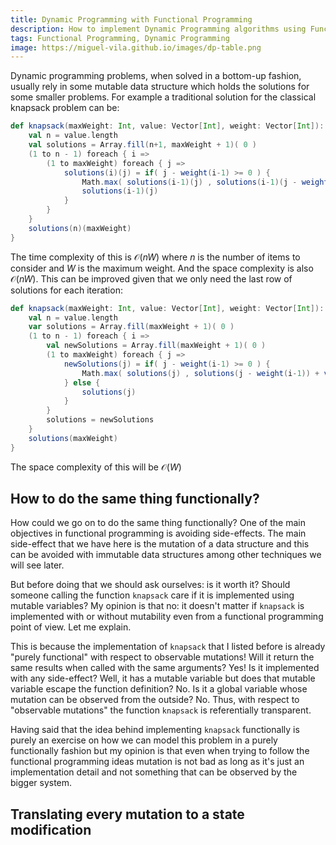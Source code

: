```yaml
---
title: Dynamic Programming with Functional Programming
description: How to implement Dynamic Programming algorithms using Functional Programming
tags: Functional Programming, Dynamic Programming
image: https://miguel-vila.github.io/images/dp-table.png
---
```


Dynamic programming problems, when solved in a bottom-up fashion, usually rely in some mutable data structure which holds the solutions for some smaller problems. For example a traditional solution for the classical knapsack problem can be:

```scala
def knapsack(maxWeight: Int, value: Vector[Int], weight: Vector[Int]): Int = {
    val n = value.length
    val solutions = Array.fill(n+1, maxWeight + 1)( 0 )
    (1 to n - 1) foreach { i =>
        (1 to maxWeight) foreach { j =>
            solutions(i)(j) = if( j - weight(i-1) >= 0 ) {
                Math.max( solutions(i-1)(j) , solutions(i-1)(j - weight(i-1)) + value(i-1) )                                            } else {
                solutions(i-1)(j)                                            
            }
        }
    } 
    solutions(n)(maxWeight)                                            
}
```

The time complexity of this is $\mathcal{O}(nW)$ where $n$ is the number of items to consider and $W$ is the maximum weight. And the space complexity is also $\mathcal{O}(nW)$. This can be improved given that we only need the last row of solutions for each iteration:

```scala
def knapsack(maxWeight: Int, value: Vector[Int], weight: Vector[Int]): Int = {
    val n = value.length
    var solutions = Array.fill(maxWeight + 1)( 0 )
    (1 to n - 1) foreach { i =>
        val newSolutions = Array.fill(maxWeight + 1)( 0 )
        (1 to maxWeight) foreach { j =>
            newSolutions(j) = if( j - weight(i-1) >= 0 ) {
                Math.max( solutions(j) , solutions(j - weight(i-1)) + value(i-1) )
            } else {
                solutions(j)
            }
        }
        solutions = newSolutions
    } 
    solutions(maxWeight)                                                            
}
```

The space complexity of this will be $\mathcal{O}(W)$

## How to do the same thing functionally?

How could we go on to do the same thing functionally? One of the main objectives in functional programming is avoiding side-effects. The main side-effect that we have here is the mutation of a data structure and this can be avoided with immutable data structures among other techniques we will see later. 

But before doing that we should ask ourselves: is it worth it? Should someone calling the function `knapsack` care if it is implemented using mutable variables? My opinion is that no: it doesn't matter if `knapsack` is implemented with or without mutability even from a functional programming point of view. Let me explain.

This is because the implementation of `knapsack` that I listed before is already "purely functional" with respect to observable mutations! Will it return the same results when called with the same arguments? Yes! Is it implemented with any side-effect? Well, it has a mutable variable but does that mutable variable escape the function definition? No. Is it a global variable whose mutation can be observed from the outside? No. Thus, with respect to "observable mutations" the function `knapsack` is referentially transparent.

Having said that the idea behind implementing `knapsack` functionally is purely an exercise on how we can model this problem in a purely functionally fashion but my opinion is that even when trying to follow the functional programming ideas mutation is not bad as long as it's just an implementation detail and not something that can be observed by the bigger system.

## Translating every mutation to a state modification


